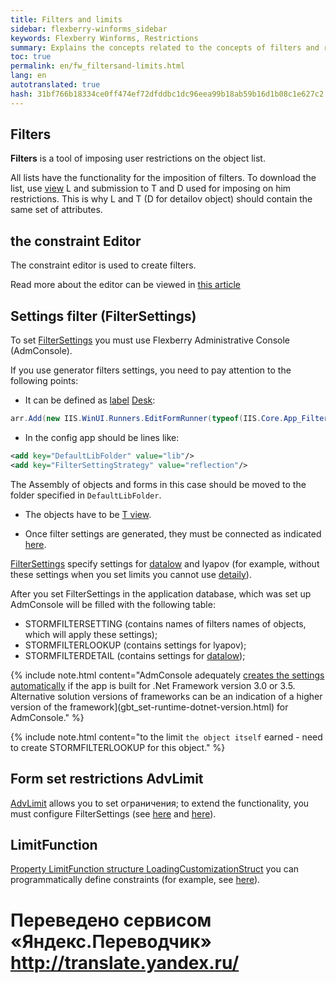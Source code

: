```yaml
--- 
title: Filters and limits 
sidebar: flexberry-winforms_sidebar 
keywords: Flexberry Winforms, Restrictions 
summary: Explains the concepts related to the concepts of filters and restrictions 
toc: true 
permalink: en/fw_filtersand-limits.html 
lang: en 
autotranslated: true 
hash: 31bf766b18334ce0ff474ef72dfddbc1dc96eea99b18ab59b16d1b08c1e627c2 
--- 
```


## Filters 

__Filters__ is a tool of imposing user restrictions on the object list. 

All lists have the functionality for the imposition of filters. To download the list, use [view](fd_view-types.html) L and submission to T and D used for imposing on him restrictions. This is why L and T (D for detailov object) should contain the same set of attributes. 

## the constraint Editor 

The constraint editor is used to create filters. 

Read more about the editor can be viewed in [this article](fw_limit-editor-simple-view.html) 

## Settings filter (FilterSettings) 
To set [FilterSettings](fw_filter-settings.html) you must use Flexberry Administrative Console (AdmConsole). 


If you use generator filters settings, you need to pay attention to the following points: 

* It can be defined as [label](fw_win-desktop-links.html) [Desk](fw_app-desktop.html): 

```csharp
arr.Add(new IIS.WinUI.Runners.EditFormRunner(typeof(IIS.Core.App_FilterSettingsGeneratorE), Administration, "Generator filters settings", "", new IIS.Core.App_FilterSettingsGenerator(), typeof(IIS.Core.App_FilterSettingsGenerator), false));
``` 

* In the config app should be lines like: 

```xml
<add key="DefaultLibFolder" value="lib"/>
<add key="FilterSettingStrategy" value="reflection"/>
``` 

The Assembly of objects and forms in this case should be moved to the folder specified in `DefaultLibFolder`. 

* The objects have to be [T view](fd_t-view.html). 

* Once filter settings are generated, they must be connected as indicated [here](fw_filter-settings.html). 


[FilterSettings](fw_filter-settings.html) specify settings for [datalow](fd_key-concepts.html) and lyapov (for example, without these settings when you set limits you cannot use [detaily](fd_key-concepts.html)). 


After you set FilterSettings in the application database, which was set up AdmConsole will be filled with the following table: 
* STORMFILTERSETTING (contains names of filters names of objects, which will apply these settings); 
* STORMFILTERLOOKUP (contains settings for lyapov); 
* STORMFILTERDETAIL (contains settings for [datalow](fd_key-concepts.html)); 

{% include note.html content="AdmConsole adequately [creates the settings automatically](fw_filter-settings.html) if the app is built for .Net Framework version 3.0 or 3.5. Alternative solution versions of frameworks can be an indication of a higher version of the framework](gbt_set-runtime-dotnet-version.html) for AdmConsole." %} 

{% include note.html content="to the limit `the object itself` earned - need to create STORMFILTERLOOKUP for this object." %} 

## Form set restrictions AdvLimit 
[AdvLimit](fw_limitation-editform.html) allows you to set ограничения; to extend the functionality, you must configure FilterSettings (see [here](fw_filter-settings.html) and [here](fw_filter-example.html)). 

## LimitFunction 
[Property LimitFunction structure LoadingCustomizationStruct](fo_loading-customization-struct.html) you can programmatically define constraints (for example, see [here](fw_filtersettings-for-use-in-lists.html)).


 # Переведено сервисом «Яндекс.Переводчик» http://translate.yandex.ru/